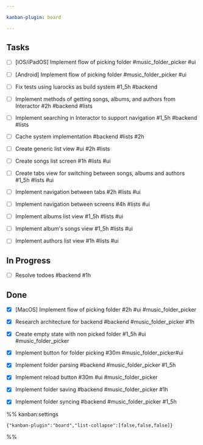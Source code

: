 ```yaml
---

kanban-plugin: board

---
```


## Tasks

- [ ] [iOS/iPadOS] Implement flow of picking folder #music_folder_picker  #ui
- [ ] [Android] Implement flow of picking folder #music_folder_picker  #ui
- [ ] Fix tests using luarocks as build system #1_5h #backend
- [ ] Implement methods of getting songs, albums, and authors from Interactor #2h  #backend #lists
- [ ] Implement searching in Interactor to support navigation #1_5h #backend #lists
- [ ] Cache system implementation #backend #lists #2h
- [ ] Create generic list view #ui #2h #lists
- [ ] Create songs list screen #1h #lists #ui
- [ ] Create tabs view for switching between songs, albums and authors #1_5h #lists #ui
- [ ] Implement navigation between tabs #2h #lists #ui
- [ ] Implement navigation between screens #4h #lists #ui
- [ ] Implement albums list view #1_5h #lists #ui
- [ ] Implement album's songs view #1_5h #lists #ui
- [ ] Implement authors list view #1h #lists #ui


## In Progress

- [ ] Resolve todoes #backend #1h


## Done

- [x] [MacOS] Implement flow of picking folder #2h #ui #music_folder_picker
- [x] Research architecture for backend #backend #music_folder_picker #1h
- [x] Create empty state with non picked folder #1_5h #ui #music_folder_picker
- [x] Implement button for folder picking #30m #music_folder_picker#ui
- [x] Implement folder parsing #backend #music_folder_picker #1_5h
- [x] Implement reload button #30m #ui #music_folder_picker
- [x] Implement folder saving #backend #music_folder_picker #1h
- [x] Implement folder syncing #backend #music_folder_picker #1_5h




%% kanban:settings
```
{"kanban-plugin":"board","list-collapse":[false,false,false]}
```
%%